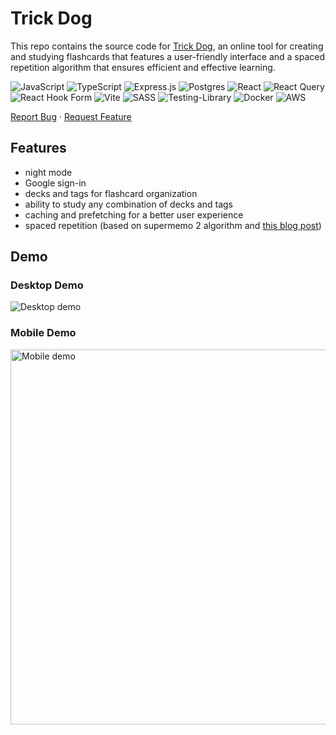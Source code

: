 # Trick Dog

This repo contains the source code for [Trick Dog](https://www.trickdog.keelyt.com/), an online tool for creating and studying flashcards that features a user-friendly interface and a spaced repetition algorithm that ensures efficient and effective learning.

![JavaScript](https://img.shields.io/badge/javascript-%23323330.svg?style=for-the-badge&logo=javascript&logoColor=%23F7DF1E)
![TypeScript](https://img.shields.io/badge/typescript-%23007ACC.svg?style=for-the-badge&logo=typescript&logoColor=white)
![Express.js](https://img.shields.io/badge/express.js-%23404d59.svg?style=for-the-badge&logo=express&logoColor=%2361DAFB)
![Postgres](https://img.shields.io/badge/postgres-%23316192.svg?style=for-the-badge&logo=postgresql&logoColor=white)
![React](https://img.shields.io/badge/react-%2320232a.svg?style=for-the-badge&logo=react&logoColor=%2361DAFB)
![React Query](https://img.shields.io/badge/-React%20Query-FF4154?style=for-the-badge&logo=react%20query&logoColor=white)
![React Hook Form](https://img.shields.io/badge/React%20Hook%20Form-%23EC5990.svg?style=for-the-badge&logo=reacthookform&logoColor=white)
![Vite](https://img.shields.io/badge/vite-%23646CFF.svg?style=for-the-badge&logo=vite&logoColor=white)
![SASS](https://img.shields.io/badge/SASS-hotpink.svg?style=for-the-badge&logo=SASS&logoColor=white)
![Testing-Library](https://img.shields.io/badge/-TestingLibrary-%23E33332?style=for-the-badge&logo=testing-library&logoColor=white)
![Docker](https://img.shields.io/badge/docker-%230db7ed.svg?style=for-the-badge&logo=docker&logoColor=white)
![AWS](https://img.shields.io/badge/AWS-%23FF9900.svg?style=for-the-badge&logo=amazon-aws&logoColor=white)

[Report Bug](https://github.com/keelyt/trick-dog/issues) · [Request Feature](https://github.com/keelyt/trick-dog/issues)

## Features

- night mode
- Google sign-in
- decks and tags for flashcard organization
- ability to study any combination of decks and tags
- caching and prefetching for a better user experience
- spaced repetition (based on supermemo 2 algorithm and [this blog post](https://www.blueraja.com/blog/477/a-better-spaced-repetition-learning-algorithm-sm2))

## Demo

### Desktop Demo

![Desktop demo](./public/demo-desktop.gif)

### Mobile Demo

<img height="600" alt="Mobile demo" src="./public/demo-mobile.gif">

